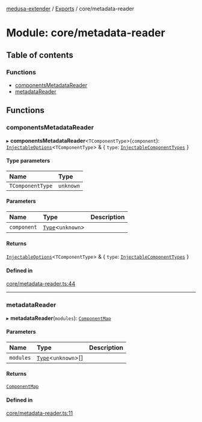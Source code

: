 [medusa-extender](../README.md) / [Exports](../modules.md) / core/metadata-reader

# Module: core/metadata-reader

## Table of contents

### Functions

- [componentsMetadataReader](core_metadata_reader.md#componentsmetadatareader)
- [metadataReader](core_metadata_reader.md#metadatareader)

## Functions

### componentsMetadataReader

▸ **componentsMetadataReader**<`TComponentType`\>(`component`): [`InjectableOptions`](core_types.md#injectableoptions)<`TComponentType`\> & { `type`: [`InjectableComponentTypes`](core_types.md#injectablecomponenttypes)  }

#### Type parameters

| Name | Type |
| :------ | :------ |
| `TComponentType` | `unknown` |

#### Parameters

| Name | Type | Description |
| :------ | :------ | :------ |
| `component` | [`Type`](../interfaces/core_types.Type.md)<`unknown`\> |  |

#### Returns

[`InjectableOptions`](core_types.md#injectableoptions)<`TComponentType`\> & { `type`: [`InjectableComponentTypes`](core_types.md#injectablecomponenttypes)  }

#### Defined in

[core/metadata-reader.ts:44](https://github.com/adrien2p/medusa-extender/blob/dcdc178/src/core/metadata-reader.ts#L44)

___

### metadataReader

▸ **metadataReader**(`modules`): [`ComponentMap`](../classes/core_componentMap.ComponentMap.md)

#### Parameters

| Name | Type | Description |
| :------ | :------ | :------ |
| `modules` | [`Type`](../interfaces/core_types.Type.md)<`unknown`\>[] |  |

#### Returns

[`ComponentMap`](../classes/core_componentMap.ComponentMap.md)

#### Defined in

[core/metadata-reader.ts:11](https://github.com/adrien2p/medusa-extender/blob/dcdc178/src/core/metadata-reader.ts#L11)
